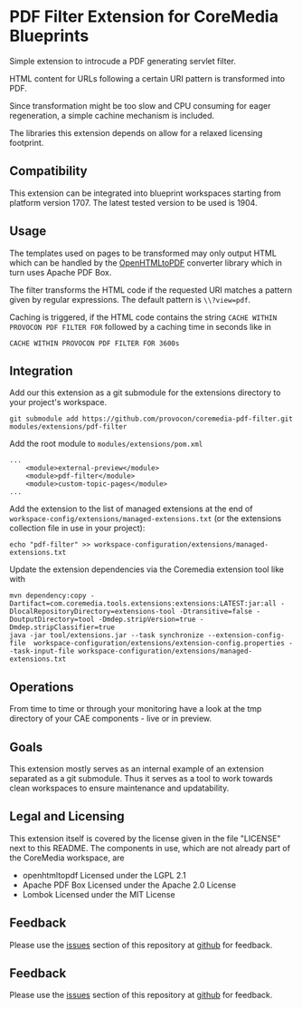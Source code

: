 # PDF Filter Extension for CoreMedia Blueprints

Simple extension to introcude a PDF generating servlet filter.

HTML content for URLs following a certain URI pattern is transformed into PDF.

Since transformation might be too slow and CPU consuming for eager 
regeneration, a simple cachine mechanism is included.

The libraries this extension depends on allow for a relaxed licensing footprint.


## Compatibility

This extension can be integrated into blueprint workspaces starting from
platform version 1707. The latest tested version to be used is 1904.

## Usage

The templates used on pages to be transformed may only output HTML which can
be handled by the [OpenHTMLtoPDF][openhtmltopdf] converter library which in turn 
uses Apache PDF Box.

The filter transforms the HTML code if the requested URI matches a pattern
given by regular expressions. The default pattern is `\\?view=pdf`.

Caching is triggered, if the HTML code contains the string
`CACHE WITHIN PROVOCON PDF FILTER FOR` followed by a caching time in seconds
like in

```
CACHE WITHIN PROVOCON PDF FILTER FOR 3600s
```


## Integration

Add our this extension as a git submodule for the extensions directory to your 
project's workspace.

```
git submodule add https://github.com/provocon/coremedia-pdf-filter.git modules/extensions/pdf-filter
```

Add the root module to `modules/extensions/pom.xml`

```
...
    <module>external-preview</module>
    <module>pdf-filter</module>
    <module>custom-topic-pages</module>
...
```

Add the extension to the list of managed extensions at the end of 
`workspace-config/extensions/managed-extensions.txt` (or the extensions 
collection file in use in your project):

```
echo "pdf-filter" >> workspace-configuration/extensions/managed-extensions.txt
```

Update the extension dependencies via the Coremedia extension tool like with

```
mvn dependency:copy -Dartifact=com.coremedia.tools.extensions:extensions:LATEST:jar:all -DlocalRepositoryDirectory=extensions-tool -Dtransitive=false -DoutputDirectory=tool -Dmdep.stripVersion=true -Dmdep.stripClassifier=true
java -jar tool/extensions.jar --task synchronize --extension-config-file  workspace-configuration/extensions/extension-config.properties --task-input-file workspace-configuration/extensions/managed-extensions.txt
```


## Operations

From time to time or through your monitoring have a look at the tmp directory
of your CAE components - live or in preview.


## Goals

This extension mostly serves as an internal example of an extension separated
as a git submodule. Thus it serves as a tool to work towards clean workspaces
to ensure maintenance and updatability.


## Legal and Licensing

This extension itself is covered by the license given in the file "LICENSE"
next to this README. The components in use, which are not already part of the
CoreMedia workspace, are

* openhtmltopdf Licensed under the LGPL 2.1
* Apache PDF Box Licensed under the Apache 2.0 License
* Lombok Licensed under the MIT License


## Feedback

Please use the [issues][issues] section of this repository at [github][github] 
for feedback. 
## Feedback

Please use the [issues][issues] section of this repository at [github][github] 
for feedback. 

[openhtmltopdf]: https://github.com/danfickle/openhtmltopdf
[issues]: https://github.com/provocon/coremedia-pdf-filter/issues
[github]: https://github.com/provocon/coremedia-pdf-filter
[gitlab]: https://gitlab.com/provocon/coremedia-pdf-filter
